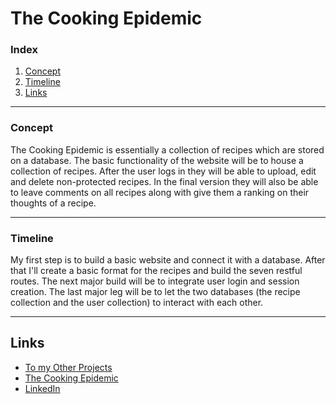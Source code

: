 # The Cooking Epidemic

<h3>Index</h3>

<ol>
<li><a href="#concept">Concept</a></li>
<li><a href="#timeline">Timeline</a></li>
<li><a href="#links">Links</a></li>
</ol>

<hr id="concept">
<h3>Concept</h3>

<p>The Cooking Epidemic is essentially a collection of recipes which are stored on a database.  The basic functionality of the website will be to house a collection of recipes.  After the user logs in they will be able to upload, edit and delete non-protected recipes.  In the final version they will also be able to leave comments on all recipes along with give them a ranking on their thoughts of a recipe.</p>

<hr id="timeline">
<h3>Timeline</h3>

My first step is to build a basic website and connect it with a database.  After that I'll create a basic format for the recipes and build the seven restful routes.  The next major build will be to integrate user login and session creation.  The last major leg will be to let the two databases (the recipe collection and the user collection) to interact with each other.

<hr id="links">
<h2>Links</h2>
<ul>
<li><a href="https://johnzxcvbnm.github.io/">To my Other Projects</a></li>
<li><a href="https://the-cooking-epidemic.herokuapp.com/">The Cooking Epidemic</a></li>
<li><a href="https://www.linkedin.com/in/kusching/">LinkedIn</a></li>
</ul>
